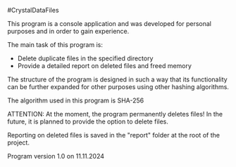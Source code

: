 #CrystalDataFiles

This program is a console application and was developed for personal purposes
and in order to gain experience.

The main task of this program is:
 - Delete duplicate files in the specified directory
 - Provide a detailed report on deleted files and freed memory

The structure of the program is designed in such a way that its functionality
can be further expanded for other purposes using other hashing algorithms.

The algorithm used in this program is SHA-256

ATTENTION: At the moment, the program permanently deletes files!
In the future, it is planned to provide the option to delete files.

Reporting on deleted files is saved in the "report" folder at the root of the project.

Program version 1.0 on 11.11.2024
